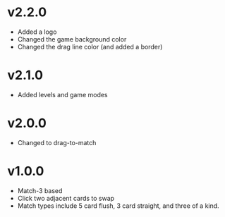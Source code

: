 v2.2.0
======
* Added a logo
* Changed the game background color
* Changed the drag line color (and added a border)

v2.1.0
======

* Added levels and game modes

v2.0.0
======

* Changed to drag-to-match

v1.0.0
======

* Match-3 based
* Click two adjacent cards to swap
* Match types include 5 card flush, 3 card straight, and three of a kind.

